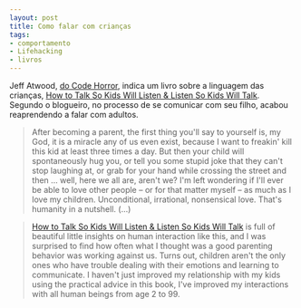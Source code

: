 ```yaml
---
layout: post
title: Como falar com crianças
tags:
- comportamento
- Lifehacking
- livros
---
```


Jeff Atwood, [do Code Horror](http://www.codinghorror.com/blog/2012/06/how-to-talk-to-human-beings.html), indica um livro sobre a linguagem das crianças, [How to Talk So Kids Will Listen & Listen So Kids Will Talk](http://www.amazon.com/dp/0380811960/?tag=codihorr-20). Segundo o blogueiro, no processo de se comunicar com seu filho, acabou reaprendendo a falar com adultos.

> 

> 
> After becoming a parent, the first thing you'll say to yourself is, my God, it is a miracle any of us even exist, because I want to freakin' kill this kid at least three times a day. But then your child will spontaneously hug you, or tell you some stupid joke that they can't stop laughing at, or grab for your hand while crossing the street and then … well, here we all are, aren't we? I'm left wondering if I'll ever be able to love other people – or for that matter myself – as much as I love my children. Unconditional, irrational, nonsensical love. That's humanity in a nutshell. (...)
> 
> 

> 
> [How to Talk So Kids Will Listen & Listen So Kids Will Talk](http://www.amazon.com/dp/0380811960/?tag=codihorr-20) is full of beautiful little insights on human interaction like this, and I was surprised to find how often what I thought was a good parenting behavior was working against us. Turns out, children aren't the only ones who have trouble dealing with their emotions and learning to communicate. I haven't just improved my relationship with my kids using the practical advice in this book, I've improved my interactions with all human beings from age 2 to 99.
